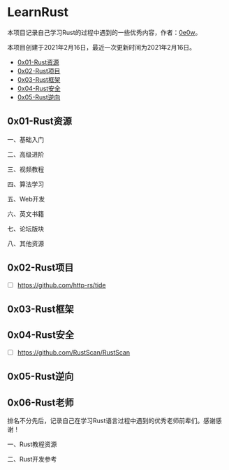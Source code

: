 # LearnRust

本项目记录自己学习Rust的过程中遇到的一些优秀内容，作者：[0e0w](https://github.com/0e0w/LearnRust)。

本项目创建于2021年2月16日，最近一次更新时间为2021年2月16日。

- [0x01-Rust资源]()
- [0x02-Rust项目]()
- [0x03-Rust框架]()
- [0x04-Rust安全]()
- [0x05-Rust逆向]()

## 0x01-Rust资源

一、基础入门

二、高级进阶

三、视频教程

四、算法学习

五、Web开发

六、英文书籍

七、论坛版块

八、其他资源

## 0x02-Rust项目

- [ ]	https://github.com/http-rs/tide

## 0x03-Rust框架

## 0x04-Rust安全

- [ ] https://github.com/RustScan/RustScan

## 0x05-Rust逆向

## 0x06-Rust老师

排名不分先后，记录自己在学习Rust语言过程中遇到的优秀老师前辈们。感谢感谢！

一、Rust教程资源

二、Rust开发参考
